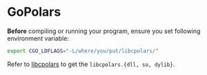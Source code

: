 # GoPolars

**Before** compiling or running your program, ensure you set following environment variable:
```bash
export CGO_LDFLAGS="-L/where/you/put/libcpolars/"
```

Refer to [libcpolars](https://github.com/ariaghora/libcpolars) to get the `libcpolars.{dll, so, dylib}`.